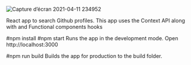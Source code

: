 ![Capture d’écran 2021-04-11 234952](https://user-images.githubusercontent.com/73104268/114322861-b69f0400-9b22-11eb-9333-901ad4052aad.jpg)

React app to search Github profiles. This app uses the Context API along with and Functional components hooks 


#npm install
#npm start
Runs the app in the development mode.
Open http://localhost:3000

#npm run build
Builds the app for production to the build folder.
